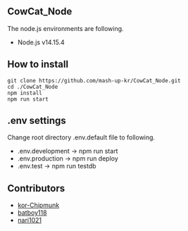 ## CowCat_Node

The node.js environments are following.
* Node.js v14.15.4


## How to install

```
git clone https://github.com/mash-up-kr/CowCat_Node.git
cd ./CowCat_Node
npm install
npm run start
```


## .env settings

Change root directory .env.default file to following.
* .env.development -> npm run start
* .env.production -> npm run deploy
* .env.test -> npm run testdb


## Contributors
* [kor-Chipmunk](https://github.com/kor-Chipmunk)
* [batboy118](https://github.com/batboy118)
* [nari1021](https://github.com/nari1021)